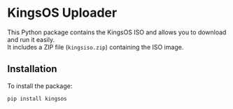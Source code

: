 # KingsOS Uploader

This Python package contains the KingsOS ISO and allows you to download and run it easily.  
It includes a ZIP file (`kingsiso.zip`) containing the ISO image.

## Installation

To install the package:

```bash
pip install kingsos
